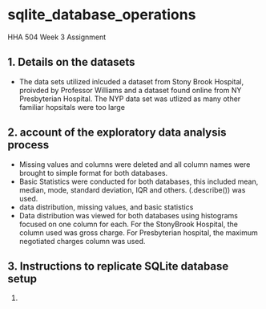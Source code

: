 # sqlite_database_operations
HHA 504 Week 3 Assignment

## 1. Details on the datasets
  * The data sets utilized inlcuded a dataset from Stony Brook Hospital, proivded     by Professor Williams and a dataset found online from NY Presbyterian Hospital.     The NYP data set was utlized as many other familiar hopsitals were too large

## 2. account of the exploratory data analysis process
  * Missing values and columns were deleted and all column names were brought to       simple format for both databases.
  * Basic Statistics were conducted for both databases, this included mean, median,   mode, standard deviation, IQR and others. (.describe()) was used. 
  * data distribution, missing values, and basic statistics
  * Data distribution was viewed for both databases using histograms focused on one   column for each. For the StonyBrook Hospital, the column used was gross charge.     For Presbyterian hospital, the maximum negotiated charges column was used. 

## 3. Instructions to replicate SQLite database setup
  1.   
